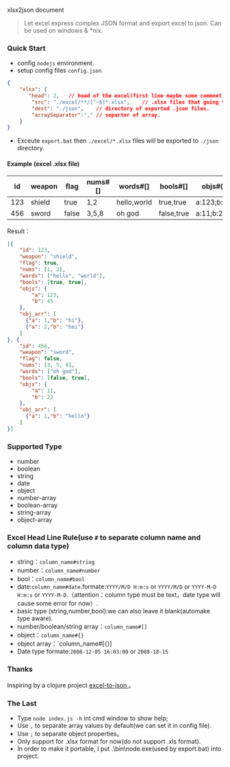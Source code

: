 xlsx2json document
> Let excel express complex JSON format and export excel to json.
> Can be used on windows & *nix.

### Quick Start
* config `nodejs` environment.
* setup config files `config.json`

```json
{
    "xlsx": {
       "head": 2,	// head of the excel(first line maybe some commnet).
        "src": "./excel/**/[^~$]*.xlsx", 	// .xlsx files that going to be exported. glob style.
        "dest": "./json",    // directory of exported .json files.
        "arraySeparator":"," // separtor of array.
    }
}
```

* Exceute `export.bat` then `./excel/*.xlsx` files will be exported to `./json` directory.

#### Example (excel .xlsx file)
| id   | weapon  | flag   | nums#[] | words#[]   | bools#[]   | objs#{}      | obj_arr#[{}]          |
| ---- | --------| ------ | ------- | ---------- | ---------- | ------------ | --------------------- |
| 123  | shield	 | true   | 1,2     | hello,world| true,true  | a:123;b:45   | a:1;b:"hi",a:2;b:"hei"|
| 456  | sword   | false  | 3,5,8   | oh god     | false,true | a:11;b:22    | a:1;b:"hello"		 |

Result：

```json
[{
    "id": 123,
    "weapon": "shield",
    "flag": true,
    "nums": [1, 2],
    "words": ["hello", "world"],
    "bools": [true, true],
    "objs": {
        "a": 123,
        "b": 45
    },
    "obj_arr": [
      {"a": 1,"b": "hi"},
      {"a": 2,"b": "hei"}
    ]
}, {
    "id": 456,
    "weapon": "sword",
    "flag": false,
    "nums": [3, 5, 8],
    "words": ["oh god"],
    "bools": [false, true],
    "objs": {
        "a": 11,
        "b": 22
    },
    "obj_arr": [
      {"a": 1,"b": "hello"}
    ]
}]
```

### Supported Type
* number
* boolean
* string
* date
* object
* number-array
* boolean-array
* string-array
* object-array

### Excel Head Line Rule(use `#` to separate column name and column data type)
* string：`column_name#string`
* number：`column_name#number`
* bool：`column_name#bool`
* date:`column_name#date`.formate:`YYYY/M/D H:m:s` or `YYYY/M/D` or `YYYY-M-D H:m:s` or `YYYY-M-D`.（attention：column type must be text，date type will cause some error for now）.
* basic type (string,number,bool):we can also leave it blank(automake type aware).
* number/boolean/string array：`column_name#[]`
* object：`column_name#{}`
* object array：`column_name#[{}]
* Date type formate:`2008-12-05 16:03:00` or `2008-18-15`

### Thanks
Inspiring by a clojure project [excel-to-json ](https://github.com/mhaemmerle/excel-to-json)。

### The Last
* Type `node index.js -h` int cmd window to show help;
* Use `,` to separate array values by default(we can set it in config file).
* Use `;` to separate object properties。
* Only support for .xlsx format for now(do not support .xls format).
* In order to make it portable, I put .\bin\node.exe(used by export.bat) into project.
